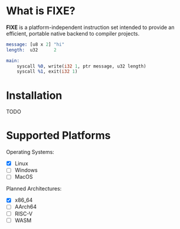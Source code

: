 # What is FIXE?
**FIXE** is a platform-independent instruction set intended to provide an efficient, portable native backend to compiler projects.

```llvm
message: [u8 x 2] "hi"
length:  u32      2

main: 
    syscall %0, write(i32 1, ptr message, u32 length)
    syscall %1, exit(i32 1)
```

# Installation
TODO

# Supported Platforms
Operating Systems:
- [x] Linux
- [ ] Windows
- [ ] MacOS

Planned Architectures:
- [x] x86_64
- [ ] AArch64
- [ ] RISC-V
- [ ] WASM
